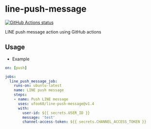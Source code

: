 # line-push-message

<p align="left">
  <a href="https://github.com/ufoo68/line-push-message"><img alt="GitHub Actions status" src="https://github.com/ufoo68/line-push-message/workflows/LINE%20push%20message/badge.svg"></a>
</p>

LINE push message action using GitHub actions

## Usage

* Example

```yml
on: [push]

jobs:
  line_push_message_job:
    runs-on: ubuntu-latest
    name: LINE push message
    steps:
    - name: Push LINE message
      uses: ufoo68/line-push-message@v1.4
      with:
        user-id: ${{ secrets.USER_ID }}
        message: 'test'
        channel-access-token: ${{ secrets.CHANNEL_ACCESS_TOKEN }}
```
